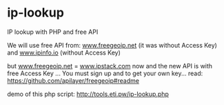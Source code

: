 # ip-lookup
IP lookup with PHP and free API

We will use free API from: www.freegeoip.net (it was without Access Key) and www.ipinfo.io (without Access Key)

but www.freegeoip.net = www.ipstack.com now and the new API is with free Access Key ... You must sign up and to get your own key...
read: https://github.com/apilayer/freegeoip#readme

demo of this php script: http://tools.eti.pw/ip-lookup.php

